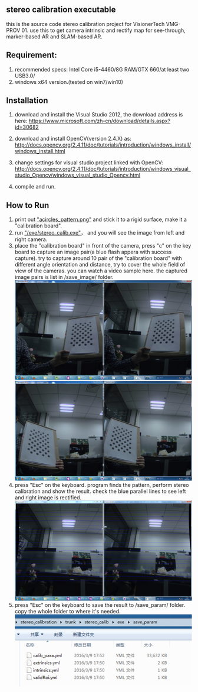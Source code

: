 
## stereo calibration executable

this is the source code stereo calibration project for VisionerTech VMG-PROV 01. use this to get camera intrinsic and rectify map for see-through, marker-based AR and SLAM-based AR.

## Requirement:

1.  recommended specs: Intel Core i5-4460/8G RAM/GTX 660/at least two USB3.0/
2.  windows x64 version.(tested on win7/win10)

## Installation

1.  download and install the  Visual Studio 2012, the download address is here: https://www.microsoft.com/zh-cn/download/details.aspx?id=30682

2.  download and install OpenCV(version 2.4.X) as:
http://docs.opencv.org/2.4.11/doc/tutorials/introduction/windows_install/windows_install.html

3.  change settings for visual studio project linked with OpenCV:
http://docs.opencv.org/2.4.11/doc/tutorials/introduction/windows_visual_studio_Opencv/windows_visual_studio_Opencv.html

4.  compile and run.



## How to Run
1.  print out ["acircles_pattern.png"](https://github.com/flankechen/stereo_calib_executable/blob/master/acircles_pattern.png) and stick it to a rigid surface, make it a "calibration board".
2.  run ["/exe/stereo_calib.exe"](https://github.com/flankechen/stereo_calib_executable/blob/master/exe/stereo_calib.exe)， and you will see the image from left and right camera.
3.  place the "calibration board" in front of the camera, press "c" on the key board to capture an image pair(a blue flash appera with success capture). try to capture around 10 pair of the "calibration board" with different angle orientation and distance, try to cover the whole field of view of the cameras.  you can watch a video sample here. the captured image pairs is list in /save_image/ folder.
![alt text](https://github.com/VisionerTech/stereo_calib_executable/blob/master/readme_image/calib_snap1.png "snap1")
![alt text](https://github.com/VisionerTech/stereo_calib_executable/blob/master/readme_image/calib_snap2.png "snap2")
4.  press "Esc" on the keyboard. program finds the pattern, perform stereo calibration and show the result. check the blue parallel lines to see left and right image is rectified.
![alt text](https://github.com/VisionerTech/stereo_calib_executable/blob/master/readme_image/rectified.png "rectified")
5.  press "Esc" on the keyboard to save the result to /save_param/ folder. copy the whole folder to where it's needed.
![alt text](https://github.com/VisionerTech/stereo_calib_executable/blob/master/readme_image/saved_files.png "saved_files")
